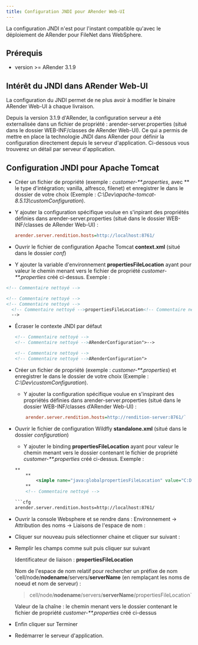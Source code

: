```yaml
---
title: Configuration JNDI pour ARender Web-UI
---
```



La configuration JNDI n'est pour l'instant compatible qu'avec le déploiement de ARender pour FileNet dans WebSphere.


## Prérequis

- version >= ARender 3.1.9

## Intérêt du JNDI dans ARender Web-UI

La configuration du JNDI permet de ne plus avoir à modifier le binaire
ARender Web-UI à chaque livraison.

Depuis la version 3.1.9 d'ARender, la configuration serveur a été
externalisée dans un fichier de propriété : arender-server.properties
(situé dans le dossier WEB-INF/classes de ARender Web-UI). Ce qui a permis
de mettre en place la technologie JNDI dans ARender pour définir la
configuration directement depuis le serveur d'application. Ci-dessous
vous trouverez un détail par serveur d'application.

## Configuration JNDI pour Apache Tomcat

- Créer un fichier de propriété (exemple :
  *customer-**.properties*, avec
  ** le type d'intégration; vanilla, alfresco,
  filenet) et enregistrer le dans le dossier de votre choix (Exemple :
  *C:\Dev\apache-tomcat-8.5.13\customConfiguration*).
- Y ajouter la configuration spécifique voulue en s'inpirant des
  propriétés définies dans arender-server.properties (situé dans le
  dossier WEB-INF/classes de ARender Web-UI) :
  
  ```cfg
  arender.server.rendition.hosts=http://localhost:8761/
  ```

- Ouvrir le fichier de configuration Apache Tomcat **context.xml**
  (situé dans le dossier *conf*)
- Y ajouter la variable d'environnement **propertiesFileLocation**
  ayant pour valeur le chemin menant vers le fichier de propriété
  *customer-**.properties* créé ci-dessus. Exemple
  :

```xml
<!-- Commentaire nettoyé -->
```

``` xml
<!-- Commentaire nettoyé -->
<!-- Commentaire nettoyé -->
  <!-- Commentaire nettoyé -->propertiesFileLocation<!-- Commentaire nettoyé -->java.lang.String<!-- Commentaire nettoyé -->
  -->
  ```


- Écraser le contexte JNDI par défaut


  ```XML
  <!-- Commentaire nettoyé -->
  <!-- Commentaire nettoyé -->ARenderConfiguration">-->
  
  <!-- Commentaire nettoyé -->
  <!-- Commentaire nettoyé -->ARenderConfiguration">
  ```


- Créer un fichier de propriété (exemple :
  *customer-**.properties*) et enregistrer le dans
  le dossier de votre choix (Exemple :
  *C:\Dev\customConfiguration*).
  - Y ajouter la configuration spécifique voulue en s'inspirant des
    propriétés définies dans arender-server.properties (situé dans le
    dossier WEB-INF/classes d’ARender Web-UI) :

    <!-- Commentaire nettoyé -->

  ```cfg
      arender.server.rendition.hosts=http://rendition-server:8761/`
  ```
  

- Ouvrir le fichier de configuration Wildfly **standalone.xml** (situé
  dans le dossier *configuration*)
  - Y ajouter le binding **propertiesFileLocation** ayant pour valeur le
    chemin menant vers le dossier contenant le fichier de propriété
    *customer-**.properties* créé ci-dessus. Exemple
    :

  
  <!-- Commentaire nettoyé -->
  
  ``` xml
  **
      **
          <simple name="java:globalpropertiesFileLocation" value="C:DevcustomConfiguration" type="java.lang.String">
      **
      <!-- Commentaire nettoyé -->
  
  ```cfg
  arender.server.rendition.hosts=http://localhost:8761/
  ```
  
- Ouvrir la console Websphere et se rendre dans : Environnement ->
  Attribution des noms -> Liaisons de l'espace de nom :

<!-- Commentaire nettoyé -->

- Cliquer sur nouveau puis sélectionner chaine et cliquer sur suivant :

<!-- Commentaire nettoyé -->

- Remplir les champs comme suit puis cliquer sur suivant

  Identificateur de liaison : **propertiesFileLocation**

  Nom de l'espace de nom relatif pour rechercher un préfixe de nom
  'cell/node/**nodename**/servers/**serverName** (en remplaçant les noms de
  noeud et nom de serveur) :

  > cell/node/**nodename**/servers/**serverName**/propertiesFileLocation`

  Valeur de la chaîne : le chemin menant vers le dossier contenant le
  fichier de propriété *customer-**.properties* créé
  ci-dessus

<!-- Commentaire nettoyé -->

- Enfin cliquer sur Terminer

<!-- Commentaire nettoyé -->

- Redémarrer le serveur d'application.
